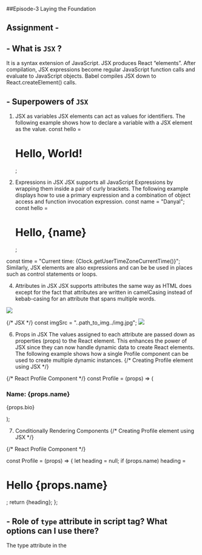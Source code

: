 ##Episode-3 Laying the Foundation

   
## Assignment - 
## - What is `JSX` ?
It is a syntax extension of JavaScript. JSX produces React “elements”. After compilation, JSX expressions become regular JavaScript function calls and evaluate to JavaScript objects.
Babel compiles JSX down to React.createElement() calls.


## - Superpowers of `JSX`
1. JSX as variables
JSX elements can act as values for identifiers. The following example shows how to declare a variable with a JSX element as the value.
const hello = <h1>Hello, World!</h1>;

2. Expressions in JSX
JSX supports all JavaScript Expressions by wrapping them inside a pair of curly brackets. The following example displays how to use a primary expression and a combination of object access and function invocation expression.
const name = "Danyal";
const hello = <h1>Hello, {name}</h1>;

const time = "Current time: {Clock.getUserTimeZoneCurrentTime()}";
Similarly, JSX elements are also expressions and can be be used in places such as control statements or loops.


4. Attributes in JSX
JSX supports attributes the same way as HTML does except for the fact that attributes are written in camelCasing instead of kebab-casing for an attribute that spans multiple words.
<!-- HTML -->
<img src="..path_to_img../img.jpg" accesskey="img" />

{/* JSX */}
const imgSrc = "..path_to_img../img.jpg";
<img src={imgSrc} accessKey="img" />

6. Props in JSX
The values assigned to each attribute are passed down as properties (props) to the React element. This enhances the power of JSX since they can now handle dynamic data to create React elements. The following example shows how a single Profile component can be used to create multiple dynamic instances.
{/* Creating Profile element using JSX */}
<Profile name="Danyal" bio="I love developing cool apps" />
<Profile name="Pikachu" bio="I love Pokémon as well" />

{/* React Profile Component */}
const Profile = (props) => (
  <section className="profile">
    <h3>Name: {props.name}</h3>
    <p>{props.bio}</p>
  </section>
);

7. Conditionally Rendering Components
{/* Creating Profile element using JSX */}

<Profile />
<Profile name="Danyal" />

{/* React Profile Component */}

const Profile = (props) => {
  let heading = null;
  if (props.name) 
    heading = <h1>Hello {props.name}</h1>;
  return {heading};
};



## - Role of `type` attribute in script tag? What options can I use there?
The type attribute in the <script> tag is used to specify or declare the MIME type (Multipurpose Internet Mail Extensions) of the content within the <script> element. It helps the browser understand how to interpret and execute the code contained in the script block. 
  
1. "text/javascript" (default): This is the most common and widely supported MIME type for JavaScript code. It indicates that the content of the script block is JavaScript code. As mentioned earlier, if you omit the type attribute, this value is assumed.
2. "module": This option is used for JavaScript modules. JavaScript modules allow you to use the import and export statements to create modular code. When you specify the type as "module", the browser treats the script as a module, and the code is executed in strict mode by default.
3. "text/ecmascript": This MIME type is used for ECMAScript (the official specification for JavaScript) code. It indicates that the content of the script block is ECMAScript-compliant code.
4. "application/javascript": This MIME type is an alternative to "text/javascript". It indicates that the content of the script block is JavaScript code. Both "text/javascript" and "application/javascript" are widely supported, and their usage is mostly interchangeable.
5. "text/jsx": This MIME type is used specifically for JavaScript code containing JSX syntax. JSX is typically transpiled to regular JavaScript code before execution, but specifying "text/jsx" can be useful for build tools and linters to identify JSX code.
When choosing a type attribute value, it's generally recommended to use "text/javascript" for regular JavaScript code and "module" for JavaScript modules. The other options are less commonly used and serve specific purposes, such as ECMAScript compliance or JSX syntax identification.
  

## - {TitleComponent} vs <TitleComponent/> vs <TitleComponent><TitleComponent/> in JSX
1. {TitleComponent}: It treats TitleComponent as a variable and inserts the component directly into the JSX code. 
2. <TitleComponent/>: This syntax is used to render a functional component or a self-closing tag for a component that doesn't have any children. It's the most common way to render a functional component in JSX. 
3.<TitleComponent></TitleComponent>: This syntax is used when you want to nest a component within another component as its children. It applies to both functional components and class components. The opening and closing tags of the parent component wrap around the child components.
<TitleComponent/> and <TitleComponent><TitleComponent/> are essentially same if there is no child component wrapped between <TitleComponent><TitleComponent/>. 

